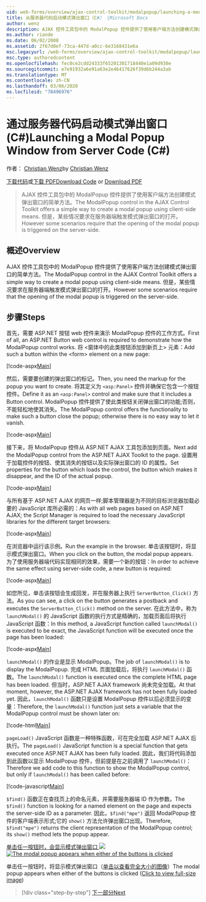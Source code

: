 ```yaml
---
uid: web-forms/overview/ajax-control-toolkit/modalpopup/launching-a-modal-popup-window-from-server-code-cs
title: 从服务器代码启动模式弹出窗口（C#） |Microsoft Docs
author: wenz
description: AJAX 控件工具包中的 ModalPopup 控件提供了使用客户端方法创建模式弹出窗口的简单方法。 但某些情况下，需要
ms.author: riande
ms.date: 06/02/2008
ms.assetid: 2f67d8ef-73ca-447d-a0cc-6e3168431e6a
msc.legacyurl: /web-forms/overview/ajax-control-toolkit/modalpopup/launching-a-modal-popup-window-from-server-code-cs
msc.type: authoredcontent
ms.openlocfilehash: fec0ce2cdd24333f65201301718440e1a09d930e
ms.sourcegitcommit: e7e91932a6e91a63e2e46417626f39d6b244a3ab
ms.translationtype: MT
ms.contentlocale: zh-CN
ms.lasthandoff: 03/06/2020
ms.locfileid: "78496976"
---
```

# <a name="launching-a-modal-popup-window-from-server-code-c"></a><span data-ttu-id="7bb99-104">通过服务器代码启动模式弹出窗口 (C#)</span><span class="sxs-lookup"><span data-stu-id="7bb99-104">Launching a Modal Popup Window from Server Code (C#)</span></span>

<span data-ttu-id="7bb99-105">作者： [Christian Wenz](https://github.com/wenz)</span><span class="sxs-lookup"><span data-stu-id="7bb99-105">by [Christian Wenz](https://github.com/wenz)</span></span>

<span data-ttu-id="7bb99-106">[下载代码](https://download.microsoft.com/download/2/4/0/24052038-f942-4336-905b-b60ae56f0dd5/ModalPopup1.cs.zip)或[下载 PDF](https://download.microsoft.com/download/b/6/a/b6ae89ee-df69-4c87-9bfb-ad1eb2b23373/modalpopup1CS.pdf)</span><span class="sxs-lookup"><span data-stu-id="7bb99-106">[Download Code](https://download.microsoft.com/download/2/4/0/24052038-f942-4336-905b-b60ae56f0dd5/ModalPopup1.cs.zip) or [Download PDF](https://download.microsoft.com/download/b/6/a/b6ae89ee-df69-4c87-9bfb-ad1eb2b23373/modalpopup1CS.pdf)</span></span>

> <span data-ttu-id="7bb99-107">AJAX 控件工具包中的 ModalPopup 控件提供了使用客户端方法创建模式弹出窗口的简单方法。</span><span class="sxs-lookup"><span data-stu-id="7bb99-107">The ModalPopup control in the AJAX Control Toolkit offers a simple way to create a modal popup using client-side means.</span></span> <span data-ttu-id="7bb99-108">但是，某些情况要求在服务器端触发模式弹出窗口的打开。</span><span class="sxs-lookup"><span data-stu-id="7bb99-108">However some scenarios require that the opening of the modal popup is triggered on the server-side.</span></span>

## <a name="overview"></a><span data-ttu-id="7bb99-109">概述</span><span class="sxs-lookup"><span data-stu-id="7bb99-109">Overview</span></span>

<span data-ttu-id="7bb99-110">AJAX 控件工具包中的 ModalPopup 控件提供了使用客户端方法创建模式弹出窗口的简单方法。</span><span class="sxs-lookup"><span data-stu-id="7bb99-110">The ModalPopup control in the AJAX Control Toolkit offers a simple way to create a modal popup using client-side means.</span></span> <span data-ttu-id="7bb99-111">但是，某些情况要求在服务器端触发模式弹出窗口的打开。</span><span class="sxs-lookup"><span data-stu-id="7bb99-111">However some scenarios require that the opening of the modal popup is triggered on the server-side.</span></span>

## <a name="steps"></a><span data-ttu-id="7bb99-112">步骤</span><span class="sxs-lookup"><span data-stu-id="7bb99-112">Steps</span></span>

<span data-ttu-id="7bb99-113">首先，需要 ASP.NET 按钮 web 控件来演示 ModalPopup 控件的工作方式。</span><span class="sxs-lookup"><span data-stu-id="7bb99-113">First of all, an ASP.NET Button web control is required to demonstrate how the ModalPopup control works.</span></span> <span data-ttu-id="7bb99-114">将 &lt;窗体中的此类按钮添加到新页上&gt; 元素：</span><span class="sxs-lookup"><span data-stu-id="7bb99-114">Add such a button within the &lt;form&gt; element on a new page:</span></span>

[!code-aspx[Main](launching-a-modal-popup-window-from-server-code-cs/samples/sample1.aspx)]

<span data-ttu-id="7bb99-115">然后，需要要创建的弹出窗口的标记。</span><span class="sxs-lookup"><span data-stu-id="7bb99-115">Then, you need the markup for the popup you want to create.</span></span> <span data-ttu-id="7bb99-116">将其定义为 `<asp:Panel>` 控件并确保它包含一个按钮控件。</span><span class="sxs-lookup"><span data-stu-id="7bb99-116">Define it as an `<asp:Panel>` control and make sure that it includes a Button control.</span></span> <span data-ttu-id="7bb99-117">ModalPopup 控件提供了使此类按钮关闭弹出窗口的功能;否则，不能轻松地使其消失。</span><span class="sxs-lookup"><span data-stu-id="7bb99-117">The ModalPopup control offers the functionality to make such a button close the popup; otherwise there is no easy way to let it vanish.</span></span>

[!code-aspx[Main](launching-a-modal-popup-window-from-server-code-cs/samples/sample2.aspx)]

<span data-ttu-id="7bb99-118">接下来，将 ModalPopup 控件从 ASP.NET AJAX 工具包添加到页面。</span><span class="sxs-lookup"><span data-stu-id="7bb99-118">Next add the ModalPopup control from the ASP.NET AJAX Toolkit to the page.</span></span> <span data-ttu-id="7bb99-119">设置用于加载控件的按钮、使其消失的按钮以及实际弹出窗口的 ID 的属性。</span><span class="sxs-lookup"><span data-stu-id="7bb99-119">Set properties for the button which loads the control, the button which makes it disappear, and the ID of the actual popup.</span></span>

[!code-aspx[Main](launching-a-modal-popup-window-from-server-code-cs/samples/sample3.aspx)]

<span data-ttu-id="7bb99-120">与所有基于 ASP.NET AJAX 的网页一样;脚本管理器是为不同的目标浏览器加载必要的 JavaScript 库所必需的：</span><span class="sxs-lookup"><span data-stu-id="7bb99-120">As with all web pages based on ASP.NET AJAX; the Script Manager is required to load the necessary JavaScript libraries for the different target browsers:</span></span>

[!code-aspx[Main](launching-a-modal-popup-window-from-server-code-cs/samples/sample4.aspx)]

<span data-ttu-id="7bb99-121">在浏览器中运行该示例。</span><span class="sxs-lookup"><span data-stu-id="7bb99-121">Run the example in the browser.</span></span> <span data-ttu-id="7bb99-122">单击该按钮时，将显示模式弹出窗口。</span><span class="sxs-lookup"><span data-stu-id="7bb99-122">When you click on the button, the modal popup appears.</span></span> <span data-ttu-id="7bb99-123">为了使用服务器端代码实现相同的效果，需要一个新的按钮：</span><span class="sxs-lookup"><span data-stu-id="7bb99-123">In order to achieve the same effect using server-side code, a new button is required:</span></span>

[!code-aspx[Main](launching-a-modal-popup-window-from-server-code-cs/samples/sample5.aspx)]

<span data-ttu-id="7bb99-124">如您所见，单击该按钮会生成回发，并在服务器上执行 `ServerButton_Click()` 方法。</span><span class="sxs-lookup"><span data-stu-id="7bb99-124">As you can see, a click on the button generates a postback and executes the `ServerButton_Click()` method on the server.</span></span> <span data-ttu-id="7bb99-125">在此方法中，称为 `launchModal()` 的 JavaScript 函数的执行方式是精确的，加载页面后将执行 JavaScript 函数：</span><span class="sxs-lookup"><span data-stu-id="7bb99-125">In this method, a JavaScript function called `launchModal()` is executed to be exact, the JavaScript function will be executed once the page has been loaded:</span></span>

[!code-aspx[Main](launching-a-modal-popup-window-from-server-code-cs/samples/sample6.aspx)]

<span data-ttu-id="7bb99-126">`launchModal()` 的作业是显示 ModalPopup。</span><span class="sxs-lookup"><span data-stu-id="7bb99-126">The job of `launchModal()` is to display the ModalPopup.</span></span> <span data-ttu-id="7bb99-127">完成 HTML 页面加载后，将执行 `launchModal()` 函数。</span><span class="sxs-lookup"><span data-stu-id="7bb99-127">The `launchModal()` function is executed once the complete HTML page has been loaded.</span></span> <span data-ttu-id="7bb99-128">但当时，ASP.NET AJAX framework 尚未完全加载。</span><span class="sxs-lookup"><span data-stu-id="7bb99-128">At that moment, however, the ASP.NET AJAX framework has not been fully loaded yet.</span></span> <span data-ttu-id="7bb99-129">因此，`launchModal()` 函数只是设置 ModalPopup 控件以后必须显示的变量：</span><span class="sxs-lookup"><span data-stu-id="7bb99-129">Therefore, the `launchModal()` function just sets a variable that the ModalPopup control must be shown later on:</span></span>

[!code-html[Main](launching-a-modal-popup-window-from-server-code-cs/samples/sample7.html)]

<span data-ttu-id="7bb99-130">`pageLoad()` JavaScript 函数是一种特殊函数，可在完全加载 ASP.NET AJAX 后执行。</span><span class="sxs-lookup"><span data-stu-id="7bb99-130">The `pageLoad()` JavaScript function is a special function that gets executed once ASP.NET AJAX has been fully loaded.</span></span> <span data-ttu-id="7bb99-131">因此，我们将代码添加到此函数以显示 ModalPopup 控件，但前提是在之前调用了 `launchModal()`：</span><span class="sxs-lookup"><span data-stu-id="7bb99-131">Therefore we add code to this function to show the ModalPopup control, but only if `launchModal()` has been called before:</span></span>

[!code-javascript[Main](launching-a-modal-popup-window-from-server-code-cs/samples/sample8.js)]

<span data-ttu-id="7bb99-132">`$find()` 函数正在查找页上的命名元素，并需要服务器端 ID 作为参数。</span><span class="sxs-lookup"><span data-stu-id="7bb99-132">The `$find()` function is looking for a named element on the page and expects the server-side ID as a parameter.</span></span> <span data-ttu-id="7bb99-133">因此，`$find("mpe")` 返回 ModalPopup 控件的客户端表示形式;它的 `show()` 方法允许弹出窗口出现。</span><span class="sxs-lookup"><span data-stu-id="7bb99-133">Therefore, `$find("mpe")` returns the client representation of the ModalPopup control; its `show()` method lets the popup appear.</span></span>

<span data-ttu-id="7bb99-134">[单击任一按钮时，会显示模式弹出窗口 ![](launching-a-modal-popup-window-from-server-code-cs/_static/image2.png)](launching-a-modal-popup-window-from-server-code-cs/_static/image1.png)</span><span class="sxs-lookup"><span data-stu-id="7bb99-134">[![The modal popup appears when either of the buttons is clicked](launching-a-modal-popup-window-from-server-code-cs/_static/image2.png)](launching-a-modal-popup-window-from-server-code-cs/_static/image1.png)</span></span>

<span data-ttu-id="7bb99-135">单击任一按钮时，将显示模式弹出窗口（[单击以查看完全大小的图像](launching-a-modal-popup-window-from-server-code-cs/_static/image3.png)）</span><span class="sxs-lookup"><span data-stu-id="7bb99-135">The modal popup appears when either of the buttons is clicked ([Click to view full-size image](launching-a-modal-popup-window-from-server-code-cs/_static/image3.png))</span></span>

> [!div class="step-by-step"]
> [<span data-ttu-id="7bb99-136">下一部分</span><span class="sxs-lookup"><span data-stu-id="7bb99-136">Next</span></span>](using-modalpopup-with-a-repeater-control-cs.md)
